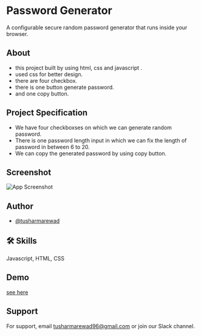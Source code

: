 
# Password Generator

A configurable secure random password generator that runs inside your browser.

## About

- this project built by using html, css and javascript .
- used css for better design. 
- there are four checkbox. 
- there is one button generate password.
- and one copy button.

## Project Specification 

- We have four checkboxses on which we can generate random password. 
- There is one password length input in which we can fix the length of password in between 6 to 20.
- We can copy the generated password by using copy button.





## Screenshot

![App Screenshot](https://user-images.githubusercontent.com/96913543/179395937-53f20d64-62ea-440c-b58d-88150e2506ee.png)


## Author

- [@tusharmarewad](https://github.com/tusharmarewad)


## 🛠 Skills
Javascript, HTML, CSS


## Demo
[see here](https://tusharmarewad.github.io/Password-Generator-using-JS/)

## Support

For support, email tusharmarewad96@gmail.com or join our Slack channel.

